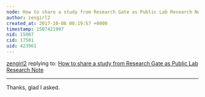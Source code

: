 ```yaml
---
node: How to share a study from Research Gate as Public Lab Research Note
author: zengirl2
created_at: 2017-10-08 00:19:57 +0000
timestamp: 1507421997
nid: 15007
cid: 17501
uid: 423961
---
```




[zengirl2](../profile/zengirl2) replying to: [How to share a study from Research Gate as Public Lab Research Note](../notes/Zengirl2/10-07-2017/how-to-share-a-study-from-research-gate-as-public-lab-research-note)

----
Thanks, glad I asked.